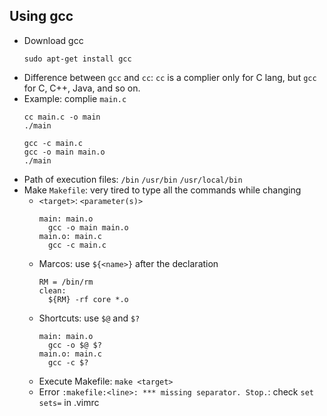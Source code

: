 ## Using gcc

- Download gcc
  ```
  sudo apt-get install gcc 
  ```
- Difference between `gcc` and `cc`: `cc` is a complier only for C lang, but `gcc` for C, C++, Java, and so on.
- Example: complie `main.c`
  ```
  cc main.c -o main
  ./main
  ```
  ```
  gcc -c main.c
  gcc -o main main.o
  ./main
  ```
- Path of execution files: `/bin` `/usr/bin` `/usr/local/bin`
- Make `Makefile`: very tired to type all the commands while changing
  - `<target>`: `<parameter(s)>`
    ```
    main: main.o
      gcc -o main main.o
    main.o: main.c
      gcc -c main.c
    ```
  - Marcos: use `${<name>}` after the declaration
    ```
    RM = /bin/rm
    clean:
      ${RM} -rf core *.o
    ```
  - Shortcuts: use `$@` and `$?`
    ```
    main: main.o
      gcc -o $@ $?
    main.o: main.c
      gcc -c $?
    ```
  - Execute Makefile: `make <target>`
  - Error `:makefile:<line>: *** missing separator. Stop.`: check `set sets=` in .vimrc
